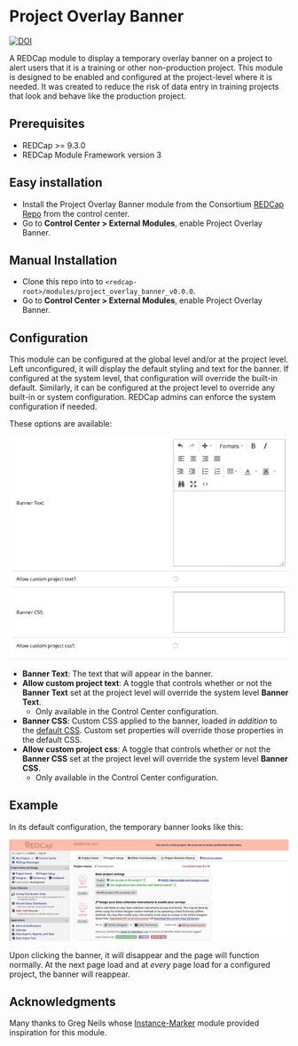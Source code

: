 # Project Overlay Banner

[![DOI](https://zenodo.org/badge/DOI/10.5281/zenodo.3634797.svg)](https://doi.org/10.5281/zenodo.3634797)


A REDCap module to display a temporary overlay banner on a project to alert users that it is a training or other non-production project. This module is designed to be enabled and configured at the project-level where it is needed. It was created to reduce the risk of data entry in training projects that look and behave like the production project.

## Prerequisites
- REDCap >= 9.3.0
- REDCap Module Framework version 3

## Easy installation
- Install the Project Overlay Banner module from the Consortium [REDCap Repo](https://redcap.vanderbilt.edu/consortium/modules/index.php) from the control center.
- Go to **Control Center > External Modules**, enable Project Overlay Banner.

## Manual Installation
- Clone this repo into to `<redcap-root>/modules/project_overlay_banner_v0.0.0`.
- Go to **Control Center > External Modules**, enable Project Overlay Banner.


## Configuration

This module can be configured at the global level and/or at the project level. Left unconfigured, it will display the default styling and text for the banner. If configured at the system level, that configuration will override the built-in default. Similarly, it can be configured at the project level to override any built-in or system configuration. REDCap admins can enforce the system configuration if needed.

These options are available:

![](img/system_config.png)

- **Banner Text**: The text that will appear in the banner.
- **Allow custom project text**: A toggle that controls whether or not the **Banner Text** set at the project level will override the system level **Banner Text**.
  - Only available in the Control Center configuration.
- **Banner CSS**: Custom CSS applied to the banner, loaded _in addition_ to the [default CSS](css/banner.css). Custom set properties will override those properties in the default CSS.
- **Allow custom project css**: A toggle that controls whether or not the **Banner CSS** set at the project level will override the system level **Banner CSS**.
  - Only available in the Control Center configuration.

## Example

In its default configuration, the temporary banner looks like this:

![](img/default_banner.png)

Upon clicking the banner, it will disappear and the page will function normally. At the next page load and at _every_ page load for a configured project, the banner will reappear.


## Acknowledgments

Many thanks to Greg Neils whose [Instance-Marker](https://github.com/biggeeves/Instance-Marker) module provided inspiration for this module.
